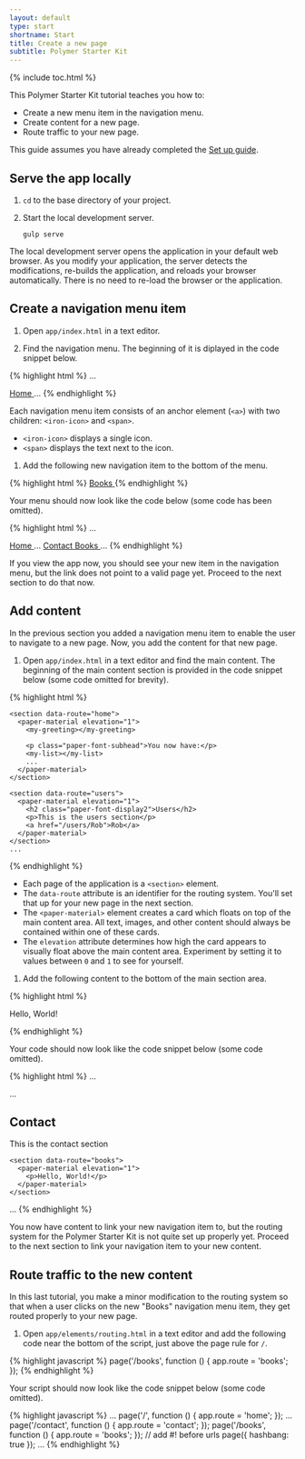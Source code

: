 ```yaml
---
layout: default
type: start
shortname: Start
title: Create a new page
subtitle: Polymer Starter Kit
---
```


{% include toc.html %}

This Polymer Starter Kit tutorial teaches you how to:

*   Create a new menu item in the navigation menu.
*   Create content for a new page.
*   Route traffic to your new page.

This guide assumes you have already completed the [Set up guide](setting-up.html).

## Serve the app locally

1.  `cd` to the base directory of your project.

1.  Start the local development server.

        gulp serve

The local development server opens the application in your default
web browser. As you modify your application, the server detects the
modifications, re-builds the application, and reloads your browser
automatically. There is no need to re-load the browser or the application.

## Create a navigation menu item

1.  Open `app/index.html` in a text editor.

1.  Find the navigation menu. The beginning of it is diplayed in the code
    snippet below.

{% highlight html %}
...
<!-- Drawer Content -->
<paper-menu class="list" attr-for-selected="data-route" selected="{{route}}" on-iron-select="onMenuSelect">
  <a data-route="home" href="/">
    <iron-icon icon="home"></iron-icon>
    <span>Home</span>
  </a>
...
{% endhighlight %}

Each navigation menu item consists of an anchor element (`<a>`) with two 
children: `<iron-icon>` and `<span>`.

*   `<iron-icon>` displays a single icon. 
*   `<span>` displays the text next to the icon.
   
1.  Add the following new navigation item to the bottom of the menu.

{% highlight html %}
<a data-route="books" href="/books">
  <iron-icon icon="book"></iron-icon>
  <span>Books</span>
</a>
{% endhighlight %}

Your menu should now look like the code below (some code has been omitted).

{% highlight html %}
...
<!-- Drawer Content -->
<paper-menu class="list" attr-for-selected="data-route" selected="{{route}}" on-iron-select="onMenuSelect">
  <a data-route="home" href="/">
    <iron-icon icon="home"></iron-icon>
    <span>Home</span>
  </a>
  ...
  <a data-route="contact" href="/contact">
    <iron-icon icon="mail"></iron-icon>
    <span>Contact</span>
  </a>
  <a data-route="books" href="/books">
    <iron-icon icon="book"></iron-icon>
    <span>Books</span>
  </a>
</paper-menu>
...
{% endhighlight %}

If you view the app now, you should see your new item in the navigation
menu, but the link does not point to a valid page yet. Proceed to the 
next section to do that now.

<!-- image with new nav item -->

## Add content

In the previous section you added a navigation menu item to enable the 
user to navigate to a new page. Now, you add the content for that new page.

1.  Open `app/index.html` in a text editor and find the main content. 
    The beginning of the main content section is provided in the code 
    snippet below (some code omitted for brevity).

{% highlight html %}
<div class="content">
  <iron-pages attr-for-selected="data-route" selected="{{route}}">

    <section data-route="home">
      <paper-material elevation="1">
        <my-greeting></my-greeting>

        <p class="paper-font-subhead">You now have:</p>
        <my-list></my-list>
        ...
      </paper-material>
    </section>

    <section data-route="users">
      <paper-material elevation="1">
        <h2 class="paper-font-display2">Users</h2>
        <p>This is the users section</p>
        <a href="/users/Rob">Rob</a>
      </paper-material>
    </section>
    ...
{% endhighlight %}

*   Each page of the application is a `<section>` element. 
*   The `data-route` attribute is an identifier for the routing system. 
    You'll set that up for your new page in the next section.
*   The `<paper-material>` element creates a card which floats on top of the
    main content area. All text, images, and other content should always
    be contained within one of these cards.
*   The `elevation` attribute determines how high the card appears to visually
    float above the main content area. Experiment by setting it to values 
    between `0` and `1` to see for yourself.

1.  Add the following content to the bottom of the main section area.

{% highlight html %}
<section data-route="books">
  <paper-material elevation="1">
    <p>Hello, World!</p>
  </paper-material>
</section>
{% endhighlight %}

Your code should now look like the code snippet below (some code omitted).

{% highlight html %}
...
<!-- Main Content -->
<div class="content">
  <iron-pages attr-for-selected="data-route" selected="{{route}}">
    ...
    <section data-route="contact">
      <paper-material elevation="1">
        <h2 class="paper-font-display2">Contact</h2>
        <p>This is the contact section</p>
      </paper-material>
    </section>

    <section data-route="books">
      <paper-material elevation="1">
        <p>Hello, World!</p>
      </paper-material>
    </section>

  </iron-pages>
</div>
...
{% endhighlight %}

You now have content to link your new navigation item to, but the routing
system for the Polymer Starter Kit is not quite set up properly yet. Proceed
to the next section to link your navigation item to your new content.

## Route traffic to the new content

In this last tutorial, you make a minor modification to the routing system
so that when a user clicks on the new "Books" navigation menu item, they 
get routed properly to your new page.

1.  Open `app/elements/routing.html` in a text editor and add the 
    following code near the bottom of the script, just above the 
    page rule for `/`.

{% highlight javascript %}
page('/books', function () {
  app.route = 'books';
});
{% endhighlight %}

Your script should now look like the code snippet below (some code omitted).

{% highlight javascript %}
...
page('/', function () {
  app.route = 'home';
});
...
page('/contact', function () {
  app.route = 'contact';
});
page('/books', function () {
  app.route = 'books';
});
// add #! before urls
page({
  hashbang: true
});
...
{% endhighlight %}

